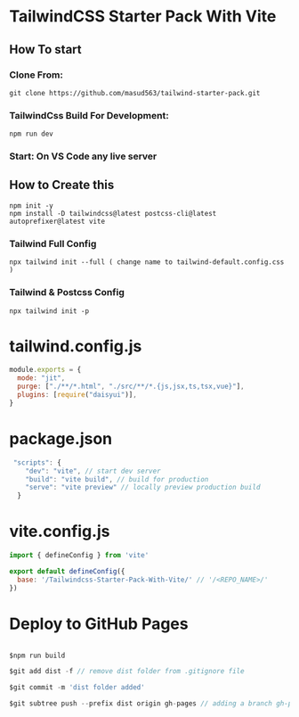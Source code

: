 # TailwindCSS Starter Pack With Vite

## **How To start**

### **Clone From:**

```
git clone https://github.com/masud563/tailwind-starter-pack.git
```

### **TailwindCss Build For Development:**

```
npm run dev
```

### **Start: On VS Code any live server**

## **How to Create this**

```
npm init -y
npm install -D tailwindcss@latest postcss-cli@latest autoprefixer@latest vite
```

### Tailwind Full Config

```
npx tailwind init --full ( change name to tailwind-default.config.css )
```

### Tailwind & Postcss Config

```
npx tailwind init -p
```

# tailwind.config.js

```javascript
module.exports = {
  mode: "jit",
  purge: ["./**/*.html", "./src/**/*.{js,jsx,ts,tsx,vue}"],
  plugins: [require("daisyui")],
}
```

# package.json

```javascript
 "scripts": {
    "dev": "vite", // start dev server
    "build": "vite build", // build for production
    "serve": "vite preview" // locally preview production build
  }
```

# vite.config.js

```javascript
import { defineConfig } from 'vite'

export default defineConfig({
  base: '/Tailwindcss-Starter-Pack-With-Vite/' // '/<REPO_NAME>/'
})
```

# Deploy to GitHub Pages

```javascript

$npm run build

$git add dist -f // remove dist folder from .gitignore file

$git commit -m 'dist folder added'

$git subtree push --prefix dist origin gh-pages // adding a branch gh-pages and deploy

```
